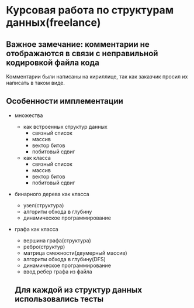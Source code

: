 # Курсовая работа по структурам данных(freelance)

## **Важное замечание: комментарии не отображаются в связи с неправильной кодировкой файла кода**
  Комментарии были написаны на кириллице, так как заказчик просил их написать в таком виде.

## Особенности имплементации
- множества
  - как встроенных структур данных
    - связный список
    - массив
    - вектор битов
    - побитовый сдвиг
  - как класса
    - связный список
    - массив
    - вектор битов
    - побитовый сдвиг
- бинарного дерева как класса
  - узел(структура)
  - алгоритм обхода в глубину
  - динамическое программирование
- графа как класса
  - вершина графа(структура)
  - ребро(структур)
  - матрица смежности(двумерный массив)
  - алгоритм обхода в глубину(DFS)
  - динамическое программирование
  - ввод ребер графа из файла
  
  ## Для каждой из структур данных использовались тесты
